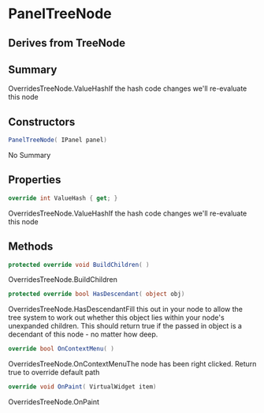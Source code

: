 # PanelTreeNode

## Derives from TreeNode<IPanel>

## Summary

OverridesTreeNode.ValueHashIf the hash code changes we'll re-evaluate this node
## Constructors

```c#
PanelTreeNode( IPanel panel) 
```
No Summary
## Properties

```c#
override int ValueHash { get; } 
```
OverridesTreeNode.ValueHashIf the hash code changes we'll re-evaluate this node
## Methods

```c#
protected override void BuildChildren( ) 
```
OverridesTreeNode.BuildChildren
```c#
protected override bool HasDescendant( object obj) 
```
OverridesTreeNode.HasDescendantFill this out in your node to allow the tree system to work out
whether this object lies within your node's unexpanded children.
This should return true if the passed in object is a decendant of
this node - no matter how deep.
```c#
override bool OnContextMenu( ) 
```
OverridesTreeNode.OnContextMenuThe node has been right clicked. Return true to override default path
```c#
override void OnPaint( VirtualWidget item) 
```
OverridesTreeNode.OnPaint
